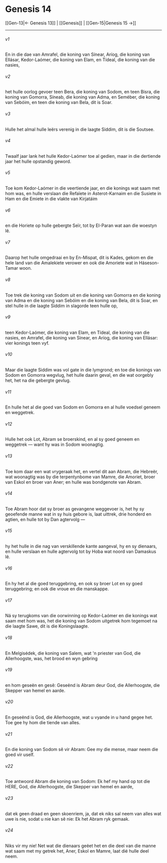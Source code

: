 # Genesis 14

[[Gen-13|← Genesis 13]] | [[Genesis]] | [[Gen-15|Genesis 15 →]]
***

###### v1
En in die dae van Amrafel, die koning van Sínear, Aríog, die koning van Ellásar, Kedor-Laómer, die koning van Elam, en Tídeal, die koning van die nasies, 
###### v2
het hulle oorlog gevoer teen Bera, die koning van Sodom, en teen Bisra, die koning van Gomorra, Síneab, die koning van Adma, en Seméber, die koning van Sebóim, en teen die koning van Bela, dit is Soar. 
###### v3
Hulle het almal hulle leërs verenig in die laagte Siddim, dit is die Soutsee. 
###### v4
Twaalf jaar lank het hulle Kedor-Laómer toe al gedien, maar in die dertiende jaar het hulle opstandig geword. 
###### v5
Toe kom Kedor-Laómer in die veertiende jaar, en die konings wat saam met hom was, en hulle verslaan die Refaïete in Asterot-Karnaim en die Susiete in Ham en die Emiete in die vlakte van Kirjatáim 
###### v6
en die Horiete op hulle gebergte Seïr, tot by El-Paran wat aan die woestyn lê. 
###### v7
Daarop het hulle omgedraai en by En-Mispat, dit is Kades, gekom en die hele land van die Amalekiete verower en ook die Amoriete wat in Háseson-Tamar woon. 
###### v8
Toe trek die koning van Sodom uit en die koning van Gomorra en die koning van Adma en die koning van Sebóim en die koning van Bela, dit is Soar, en stel hulle in die laagte Siddim in slagorde teen hulle op, 
###### v9
teen Kedor-Laómer, die koning van Elam, en Tídeal, die koning van die nasies, en Amrafel, die koning van Sínear, en Aríog, die koning van Ellásar: vier konings teen vyf. 
###### v10
Maar die laagte Siddim was vol gate in die lymgrond; en toe die konings van Sodom en Gomorra wegvlug, het hulle daarin geval, en die wat oorgebly het, het na die gebergte gevlug. 
###### v11
En hulle het al die goed van Sodom en Gomorra en al hulle voedsel geneem en weggetrek. 
###### v12
Hulle het ook Lot, Abram se broerskind, en al sy goed geneem en weggetrek — want hy was in Sodom woonagtig. 
###### v13
Toe kom daar een wat vrygeraak het, en vertel dit aan Abram, die Hebreër, wat woonagtig was by die terpentynbome van Mamre, die Amoriet, broer van Eskol en broer van Aner; en hulle was bondgenote van Abram. 
###### v14
Toe Abram hoor dat sy broer as gevangene weggevoer is, het hy sy geoefende manne wat in sy huis gebore is, laat uittrek, drie honderd en agtien, en hulle tot by Dan agtervolg — 
###### v15
hy het hulle in die nag van verskillende kante aangeval, hy en sy dienaars, en hulle verslaan en hulle agtervolg tot by Hoba wat noord van Damaskus lê. 
###### v16
En hy het al die goed teruggebring, en ook sy broer Lot en sy goed teruggebring; en ook die vroue en die manskappe. 
###### v17
Ná sy terugkoms van die oorwinning op Kedor-Laómer en die konings wat saam met hom was, het die koning van Sodom uitgetrek hom tegemoet na die laagte Sawe, dit is die Koningslaagte. 
###### v18
En Melgisédek, die koning van Salem, wat 'n priester van God, die Allerhoogste, was, het brood en wyn gebring 
###### v19
en hom geseën en gesê: Geseënd is Abram deur God, die Allerhoogste, die Skepper van hemel en aarde. 
###### v20
En geseënd is God, die Allerhoogste, wat u vyande in u hand gegee het. Toe gee hy hom die tiende van alles. 
###### v21
En die koning van Sodom sê vir Abram: Gee my die mense, maar neem die goed vir uself. 
###### v22
Toe antwoord Abram die koning van Sodom: Ek hef my hand op tot die HERE, God, die Allerhoogste, die Skepper van hemel en aarde, 
###### v23
dat ek geen draad en geen skoenriem, ja, dat ek niks sal neem van alles wat uwe is nie, sodat u nie kan sê nie: Ek het Abram ryk gemaak. 
###### v24
Niks vir my nie! Net wat die dienaars geëet het en die deel van die manne wat saam met my getrek het, Aner, Eskol en Mamre, laat dié hulle deel neem. 
